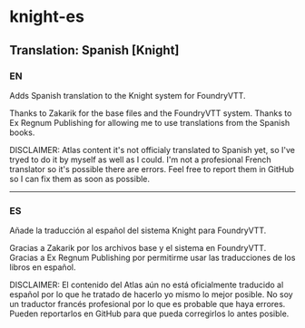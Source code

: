 # knight-es
## Translation: Spanish [Knight]

### EN
Adds Spanish translation to the Knight system for FoundryVTT.

Thanks to Zakarik for the base files and the FoundryVTT system.
Thanks to Ex Regnum Publishing for allowing me to use translations from the Spanish books.

DISCLAIMER: Atlas content it's not officialy translated to Spanish yet, so I've tryed to do it by myself as well as I could. I'm not a profesional French translator so it's possible there are errors. Feel free to report them in GitHub so I can fix them as soon as possible.

---

### ES
Añade la traducción al español del sistema Knight para FoundryVTT.

Gracias a Zakarik por los archivos base y el sistema en FoundryVTT.
Gracias a Ex Regnum Publishing por permitirme usar las traducciones de los libros en español.

DISCLAIMER: El contenido del Atlas aún no está oficialmente traducido al español por lo que he tratado de hacerlo yo mismo lo mejor posible. No soy un traductor francés profesional por lo que es probable que haya errores. Pueden reportarlos en GitHub para que pueda corregirlos lo antes posible.
